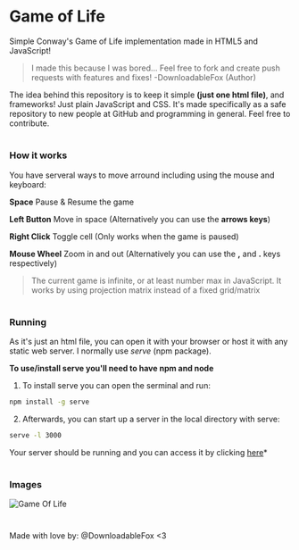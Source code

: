# Game of Life
Simple Conway's Game of Life implementation made in HTML5 and JavaScript! 

> I made this because I was bored... Feel free to fork and create push requests with features and fixes! -DownloadableFox (Author)

The idea behind this repository is to keep it simple **(just one html file)**, and frameworks! Just plain JavaScript and CSS. It's made specifically as a safe repository to new people at GitHub and programming in general. Feel free to contribute.

#
### How it works

You have serveral ways to move arround including using the mouse and keyboard:

**Space** Pause & Resume the game

**Left Button** Move in space (Alternatively you can use the **arrows keys**)

**Right Click** Toggle cell (Only works when the game is paused)

**Mouse Wheel** Zoom in and out (Alternatively you can use the **,** and **.** keys respectively)

> The current game is infinite, or at least number max in JavaScript. It works by using projection matrix instead of a fixed grid/matrix

#
### Running
As it's just an html file, you can open it with your browser or host it with any static web server. I normally use *serve* (npm package).

**To use/install serve you'll need to have npm and node**


1) To install serve you can open the serminal and run:
```bash
npm install -g serve
```
2) Afterwards, you can start up a server in the local directory with serve:
```bash
serve -l 3000
```
Your server should be running and you can access it by clicking [here](http://localhost:3000)*
#
### Images
![Game Of Life](https://user-images.githubusercontent.com/58178791/145637104-96bfd81d-82ae-44e1-9542-7da10976c805.png)

#
Made with love by: @DownloadableFox <3
